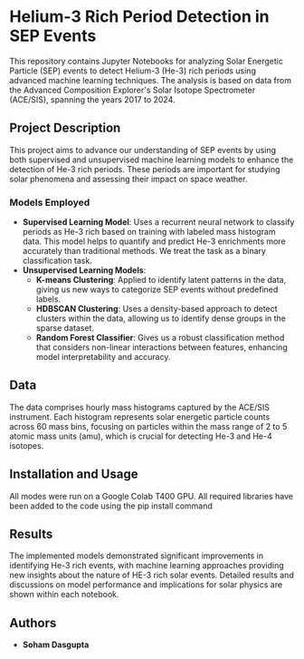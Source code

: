 # Helium-3 Rich Period Detection in SEP Events

This repository contains Jupyter Notebooks for analyzing Solar Energetic Particle (SEP) events to detect Helium-3 (He-3) rich periods using advanced machine learning techniques. The analysis is based on data from the Advanced Composition Explorer's Solar Isotope Spectrometer (ACE/SIS), spanning the years 2017 to 2024.

## Project Description

This project aims to advance our understanding of SEP events by using both supervised and unsupervised machine learning models to enhance the detection of He-3 rich periods. These periods are important for studying solar phenomena and assessing their impact on space weather.

### Models Employed
- **Supervised Learning Model**: Uses a recurrent neural network to classify periods as He-3 rich based on training with labeled mass histogram data. This model helps to quantify and predict He-3 enrichments more accurately than traditional methods. We treat the task as a binary classification task.
- **Unsupervised Learning Models**:
  - **K-means Clustering**: Applied to identify latent patterns in the data, giving us new ways to categorize SEP events without predefined labels.
  - **HDBSCAN Clustering**: Uses a density-based approach to detect clusters within the data, allowing us to identify dense groups in the sparse dataset.
  - **Random Forest Classifier**: Gives us a robust classification method that considers non-linear interactions between features, enhancing model interpretability and accuracy.

## Data
The data comprises hourly mass histograms captured by the ACE/SIS instrument. Each histogram represents solar energetic particle counts across 60 mass bins, focusing on particles within the mass range of 2 to 5 atomic mass units (amu), which is crucial for detecting He-3 and He-4 isotopes.

## Installation and Usage
All modes were run on a Google Colab T400 GPU. All required libraries have been added to the code using the pip install command

## Results
The implemented models demonstrated significant improvements in identifying He-3 rich events, with machine learning approaches providing new insights about the nature of HE-3 rich solar events. Detailed results and discussions on model performance and implications for solar physics are shown within each notebook.

## Authors
- **Soham Dasgupta**
